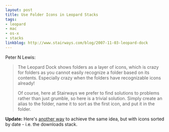 ```yaml
---
layout: post
title: Use Folder Icons in Leopard Stacks
tags:
- leopard
- mac
- os-x
- stacks
linkblog: http://www.stairways.com/blog/2007-11-03-leopard-dock
---
```


Peter N Lewis:

> The Leopard Dock shows folders as a layer of icons, which is crazy for folders as you cannot easily
> recognize a folder based on its contents. Especially crazy when the folders have recognizable icons
> already!
>
> Of course, here at Stairways we prefer to find solutions to problems rather than just grumble, so here is a
> trivial solution. Simply create an alias to the folder, name it to sort as the first icon, and put it in
> the folder.

__Update:__ Here's [another way](http://www.macosxhints.com/comment.php?mode=view&cid=92070) to achieve the
same idea, but with icons sorted by date - i.e. the downloads stack.
